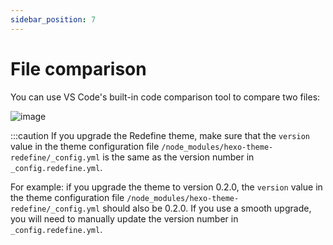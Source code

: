 ```yaml
---
sidebar_position: 7
---
```



# File comparison

You can use VS Code's built-in code comparison tool to compare two files:

![image](https://evan.beee.top/img/image.4c2gxoox3es0.png)

:::caution
If you upgrade the Redefine theme, make sure that the `version` value in the theme configuration file `/node_modules/hexo-theme-redefine/_config.yml` is the same as the version number in `_config.redefine.yml`.

For example: if you upgrade the theme to version 0.2.0, the `version` value in the theme configuration file `/node_modules/hexo-theme-redefine/_config.yml` should also be 0.2.0. If you use a smooth upgrade, you will need to manually update the version number in `_config.redefine.yml`.

